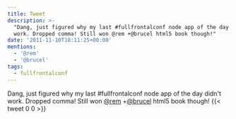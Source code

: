 ```yaml
---
title: Tweet
description: >-
  "Dang, just figured why my last #fullfrontalconf node app of the day didn't
  work. Dropped comma! Still won @rem +@brucel html5 book though!"
date: '2011-11-10T18:11:25+00:00'
mentions:
  - '@rem'
  - '@brucel'
tags:
  - fullfrontalconf
---
```

Dang, just figured why my last #fullfrontalconf node app of the day didn't work. Dropped comma! Still won [@rem](https://twitter.com/@rem) +[@brucel](https://twitter.com/@brucel) html5 book though!
      {{< tweet 0 0 >}}
    
